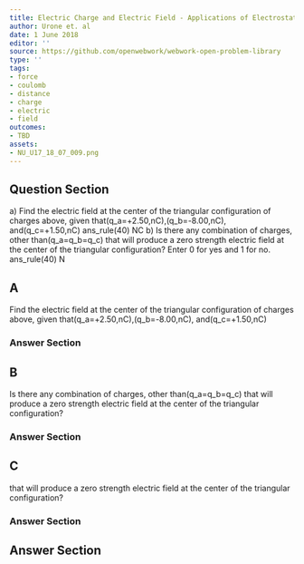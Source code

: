 ```yaml
---
title: Electric Charge and Electric Field - Applications of Electrostatics
author: Urone et. al
date: 1 June 2018
editor: ''
source: https://github.com/openwebwork/webwork-open-problem-library
type: ''
tags:
- force
- coulomb
- distance
- charge
- electric
- field
outcomes:
- TBD
assets:
- NU_U17_18_07_009.png
---
```


## Question Section 

a) Find the electric field at the center of the triangular configuration of charges above, given that(q_a=+2.50,nC),(q_b=-8.00,nC), and(q_c=+1.50,nC)
ans_rule(40) NC
b) Is there any combination of charges, other than(q_a=q_b=q_c) that will produce a zero strength electric field at the center of the triangular configuration?
Enter 0 for yes and 1 for no.
ans_rule(40) N
## A
Find the electric field at the center of the triangular configuration of charges above, given that(q_a=+2.50,nC),(q_b=-8.00,nC), and(q_c=+1.50,nC)
### Answer Section
## B
Is there any combination of charges, other than(q_a=q_b=q_c) that will produce a zero strength electric field at the center of the triangular configuration?
### Answer Section
## C
that will produce a zero strength electric field at the center of the triangular configuration?
### Answer Section


## Answer Section

